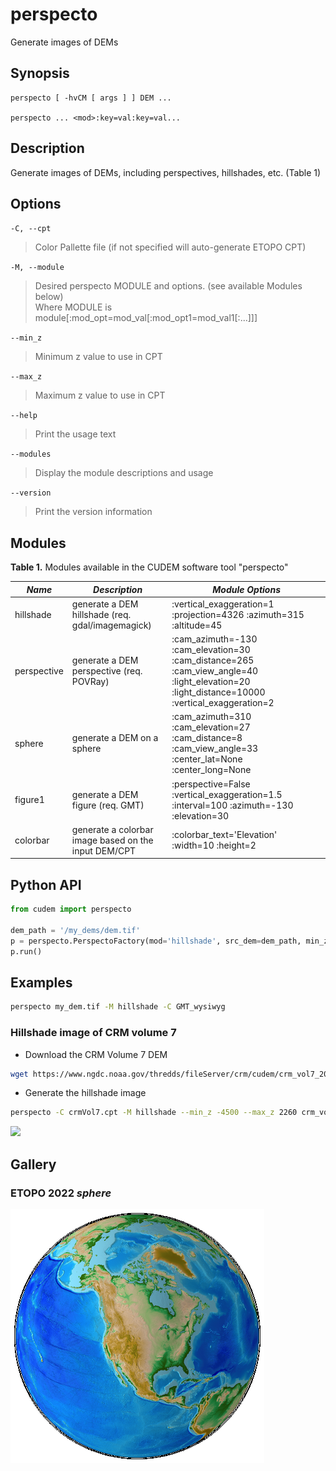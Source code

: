 # perspecto

Generate images of DEMs

## Synopsis

```
perspecto [ -hvCM [ args ] ] DEM ...

perspecto ... <mod>:key=val:key=val...
```

## Description

Generate images of DEMs, including perspectives, hillshades, etc. (Table 1)

## Options
`-C, --cpt`

> Color Pallette file (if not specified will auto-generate ETOPO CPT)

`-M, --module`

> Desired perspecto MODULE and options. (see available Modules below)\
> Where MODULE is module[:mod_opt=mod_val[:mod_opt1=mod_val1[:...]]]

`--min_z`

> Minimum z value to use in CPT

`--max_z`

> Maximum z value to use in CPT

`--help`

> Print the usage text

`--modules`

> Display the module descriptions and usage

`--version`

> Print the version information

## Modules

**Table 1.** Modules available in the CUDEM software tool "perspecto"

|  ***Name***  |  ***Description*** | ***Module Options*** |
|----------------------|----------------------------------|----------------------------------|
| hillshade | generate a DEM hillshade (req. gdal/imagemagick) | :vertical_exaggeration=1 :projection=4326 :azimuth=315 :altitude=45 |
| perspective | generate a DEM perspective (req. POVRay) | :cam_azimuth=-130 :cam_elevation=30 :cam_distance=265 :cam_view_angle=40 :light_elevation=20 :light_distance=10000 :vertical_exaggeration=2 |
| sphere | generate a DEM on a sphere | :cam_azimuth=310 :cam_elevation=27 :cam_distance=8 :cam_view_angle=33 :center_lat=None :center_long=None |
| figure1 | generate a DEM figure (req. GMT) | :perspective=False :vertical_exaggeration=1.5 :interval=100 :azimuth=-130 :elevation=30 | 
| colorbar | generate a colorbar image based on the input DEM/CPT | :colorbar_text='Elevation' :width=10 :height=2 |

## Python API

```python
from cudem import perspecto

dem_path = '/my_dems/dem.tif'
p = perspecto.PerspectoFactory(mod='hillshade', src_dem=dem_path, min_z=-1000, max_z=100)._acquire_module()
p.run()
```

## Examples

```bash
perspecto my_dem.tif -M hillshade -C GMT_wysiwyg
```

### Hillshade image of CRM volume 7

- Download the CRM Volume 7 DEM

```bash
wget https://www.ngdc.noaa.gov/thredds/fileServer/crm/cudem/crm_vol7_2024.nc
```

- Generate the hillshade image

```bash
perspecto -C crmVol7.cpt -M hillshade --min_z -4500 --max_z 2260 crm_vol7_2024_3as.tif
```

![](/media/crm_vol7_2024_hs.png)

## Gallery

### ETOPO 2022 *sphere*
![](/media/etopo22_northAmerica.png)